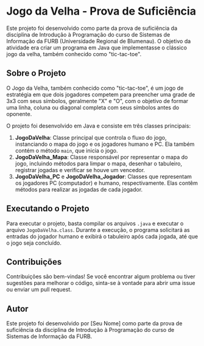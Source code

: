 # Jogo da Velha - Prova de Suficiência

Este projeto foi desenvolvido como parte da prova de suficiência da disciplina de Introdução à Programação do curso de Sistemas de Informação da FURB (Universidade Regional de Blumenau). O objetivo da atividade era criar um programa em Java que implementasse o clássico jogo da velha, também conhecido como "tic-tac-toe".

## Sobre o Projeto

O Jogo da Velha, também conhecido como "tic-tac-toe", é um jogo de estratégia em que dois jogadores competem para preencher uma grade de 3x3 com seus símbolos, geralmente "X" e "O", com o objetivo de formar uma linha, coluna ou diagonal completa com seus símbolos antes do oponente.

O projeto foi desenvolvido em Java e consiste em três classes principais:

1. **JogoDaVelha**: Classe principal que controla o fluxo do jogo, instanciando o mapa do jogo e os jogadores humano e PC. Ela também contém o método `main`, que inicia o jogo.
2. **JogoDaVelha_Mapa**: Classe responsável por representar o mapa do jogo, incluindo métodos para limpar o mapa, desenhar o tabuleiro, registrar jogadas e verificar se houve um vencedor.
3. **JogoDaVelha_PC** e **JogoDaVelha_Jogador**: Classes que representam os jogadores PC (computador) e humano, respectivamente. Elas contêm métodos para realizar as jogadas de cada jogador.

## Executando o Projeto

Para executar o projeto, basta compilar os arquivos `.java` e executar o arquivo `JogoDaVelha.class`. Durante a execução, o programa solicitará as entradas do jogador humano e exibirá o tabuleiro após cada jogada, até que o jogo seja concluído.

## Contribuições

Contribuições são bem-vindas! Se você encontrar algum problema ou tiver sugestões para melhorar o código, sinta-se à vontade para abrir uma issue ou enviar um pull request.

## Autor

Este projeto foi desenvolvido por [Seu Nome] como parte da prova de suficiência da disciplina de Introdução à Programação do curso de Sistemas de Informação da FURB.

